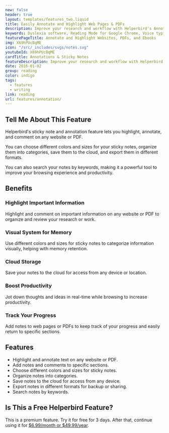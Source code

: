 ```yaml
---
new: false
header: true
layout: templates/features_two.liquid
title: Easily Annotate and Highlight Web Pages & PDFs
description: Improve your research and workflow with Helperbird's Annotations & Sticky Notes. Highlight, annotate, and leave comments on any website or PDF. Choose different colors and sizes, organize your notes, save to the cloud, and export in multiple formats. Use our robust search function to find your notes easily.
keywords: Dyslexia software, Reading Mode for Google Chrome, Voice typing for Chrome, Text to speech for Chrome, text reader, Immersive Reader, dyslexia fonts, accessibility software, dyslexia software, Helperbird for Edge, Helperbird for Firefox, Helperbird for Chrome, Opendyslexic for Chrome, OpenDyslexic
featurePageTitle: Annotate and Highlight Websites, PDFs, and Ebooks
img: X69hPUcBqME
icon: "/src/_includes/svgs/notes.svg"
youtubeId: X69hPUcBqME
cardTitle: Annotations & Sticky Notes
featureDescription: Improve your research and workflow with Helperbird's Annotations & Sticky Notes. Highlight, annotate, and leave comments on any website or PDF. Choose different colors and sizes, organize your notes, save to the cloud, and export in multiple formats. Use our robust search function to find your notes easily.
date: 2016-01-02
group: reading
color: indigo
tags:
  - features
  - writing
link: reading
url: features/annotation/
---
```


## Tell Me About This Feature

Helperbird's sticky note and annotation feature lets you highlight, annotate, and comment on any website or PDF.

You can choose different colors and sizes for your sticky notes, organize them into categories, save them to the cloud, and export them in different formats.

You can also search your notes by keywords, making it a powerful tool to improve your browsing experience and productivity.

## Benefits

### Highlight Important Information
Highlight and comment on important information on any website or PDF to organize and review your research or work.

### Visual System for Memory
Use different colors and sizes for sticky notes to categorize information visually, helping with memory retention.

### Cloud Storage
Save your notes to the cloud for access from any device or location.

### Boost Productivity
Jot down thoughts and ideas in real-time while browsing to increase productivity.

### Track Your Progress
Add notes to web pages or PDFs to keep track of your progress and easily return to specific sections.

## Features

- Highlight and annotate text on any website or PDF.
- Add notes and comments to specific sections.
- Choose different colors and sizes for sticky notes.
- Organize notes into categories.
- Save notes to the cloud for access from any device.
- Export notes in different formats for backup or sharing.
- Search notes by keywords.

## Is This a Free Helperbird Feature?

This is a premium feature. Try it for free for 3 days. After that, continue using it for [$6.99/month or $49.99/year](/pricing/).

